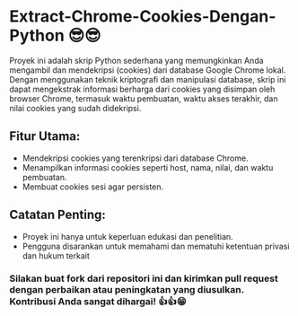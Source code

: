 # Extract-Chrome-Cookies-Dengan-Python 😎😎
Proyek ini adalah skrip Python sederhana yang memungkinkan Anda mengambil dan mendekripsi (cookies) dari database Google Chrome lokal. Dengan menggunakan teknik kriptografi dan manipulasi database, skrip ini dapat mengekstrak informasi berharga dari cookies yang disimpan oleh browser Chrome, termasuk waktu pembuatan, waktu akses terakhir, dan nilai cookies yang sudah didekripsi.

## Fitur Utama:
* Mendekripsi cookies yang terenkripsi dari database Chrome.
* Menampilkan informasi cookies seperti host, nama, nilai, dan waktu pembuatan.
* Membuat cookies sesi agar persisten.

## Catatan Penting:
* Proyek ini hanya untuk keperluan edukasi dan penelitian.
* Pengguna disarankan untuk memahami dan mematuhi ketentuan privasi dan hukum terkait

### Silakan buat fork dari repositori ini dan kirimkan pull request dengan perbaikan atau peningkatan yang diusulkan. Kontribusi Anda sangat dihargai! 👍👍😁
